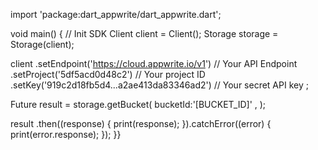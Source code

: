 import 'package:dart_appwrite/dart_appwrite.dart';

void main() { // Init SDK
  Client client = Client();
  Storage storage = Storage(client);

  client
    .setEndpoint('https://cloud.appwrite.io/v1') // Your API Endpoint
    .setProject('5df5acd0d48c2') // Your project ID
    .setKey('919c2d18fb5d4...a2ae413da83346ad2') // Your secret API key
  ;

  Future result = storage.getBucket(
    bucketId:'[BUCKET_ID]' ,
  );

  result
    .then((response) {
      print(response);
    }).catchError((error) {
      print(error.response);
  });
}}